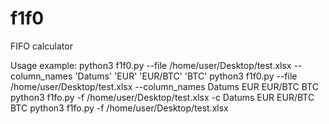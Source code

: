 # f1f0
FIFO calculator

Usage example:
python3 f1f0.py --file /home/user/Desktop/test.xlsx --column_names 'Datums' 'EUR' 'EUR/BTC' 'BTC' 
python3 f1f0.py --file /home/user/Desktop/test.xlsx --column_names Datums EUR EUR/BTC BTC
python3 f1fo.py -f /home/user/Desktop/test.xlsx -c Datums EUR EUR/BTC BTC
python3 f1fo.py -f /home/user/Desktop/test.xlsx
